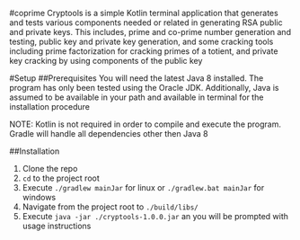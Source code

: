 #coprime
Cryptools is a simple Kotlin terminal application that generates and tests various components needed or related
in generating RSA public and private keys. This includes, prime and co-prime number generation and testing, public key
and private key generation, and some cracking tools including prime factorization for cracking primes of a totient,
and private key cracking by using components of the public key

#Setup
##Prerequisites
You will need the latest Java 8 installed. The program has only been tested using the Oracle JDK.
Additionally, Java is assumed to be available in your path and available in terminal for the installation procedure

NOTE: Kotlin is not required in order to compile and execute the program. Gradle will handle all dependencies other
then Java 8

##Installation
1. Clone the repo
2. `cd` to the project root
3. Execute `./gradlew mainJar` for linux or `./gradlew.bat mainJar` for windows
4. Navigate from the project root to `./build/libs/`
5. Execute `java -jar ./cryptools-1.0.0.jar` an you will be prompted with usage instructions